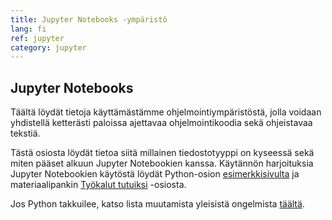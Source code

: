 ```yaml
---
title: Jupyter Notebooks -ympäristö
lang: fi
ref: jupyter
category: jupyter
---
```


## Jupyter Notebooks

Täältä löydät tietoja käyttämästämme ohjelmointiympäristöstä, jolla voidaan yhdistellä ketterästi paloissa ajettavaa ohjelmointikoodia sekä ohjeistavaa tekstiä.

Tästä osiosta löydät tietoa siitä millainen tiedostotyyppi on kyseessä sekä miten pääset alkuun Jupyter Notebookien kanssa. Käytännön harjoituksia Jupyter Notebookien käytöstä löydät Python-osion [esimerkkisivulta](/python/esimerkki) ja materiaalipankin [Työkalut tutuiksi](https://github.com/cms-opendata-education/cms-jupyter-materials-finnish/tree/master/TyokalutTutuiksi) -osiosta.

Jos Python takkuilee, katso lista muutamista yleisistä ongelmista [täältä](/python/troubleshoot).
